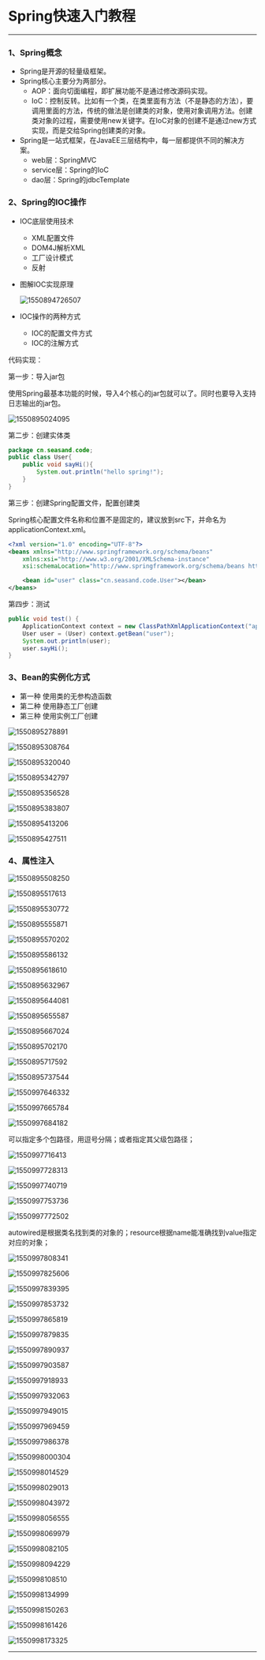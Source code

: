 # Spring快速入门教程

---

### 1、Spring概念

* Spring是开源的轻量级框架。
* Spring核心主要分为两部分。
  * AOP：面向切面编程，即扩展功能不是通过修改源码实现。
  * IoC：控制反转。比如有一个类，在类里面有方法（不是静态的方法），要调用里面的方法，传统的做法是创建类的对象，使用对象调用方法。创建类对象的过程，需要使用new关键字。在IoC对象的创建不是通过new方式实现，而是交给Spring创建类的对象。
* Spring是一站式框架，在JavaEE三层结构中，每一层都提供不同的解决方案。
  * web层：SpringMVC
  * service层：Spring的IoC
  * dao层：Spring的jdbcTemplate



### 2、Spring的IOC操作

* IOC底层使用技术

  * XML配置文件
  * DOM4J解析XML
  * 工厂设计模式
  * 反射

* 图解IOC实现原理

  ![1550894726507](images/1550894726507.png)

* IOC操作的两种方式

  * IOC的配置文件方式
  * IOC的注解方式



代码实现：

第一步：导入jar包

使用Spring最基本功能的时候，导入4个核心的jar包就可以了。同时也要导入支持日志输出的jar包。

![1550895024095](images/1550895024095.png)



第二步：创建实体类

~~~java
package cn.seasand.code;
public class User{
    public void sayHi(){
        System.out.println("hello spring!");
    }
}
~~~



第三步：创建Spring配置文件，配置创建类

Spring核心配置文件名称和位置不是固定的，建议放到src下，并命名为applicationContext.xml。

~~~xml
<?xml version="1.0" encoding="UTF-8"?>
<beans xmlns="http://www.springframework.org/schema/beans" 
	xmlns:xsi="http://www.w3.org/2001/XMLSchema-instance" 
	xsi:schemaLocation="http://www.springframework.org/schema/beans http://www.springframework.org/schema/beans/spring-beans-3.0.xsd">

	<bean id="user" class="cn.seasand.code.User"></bean>
</beans>
~~~



第四步：测试

~~~java
public void test() {
	ApplicationContext context = new ClassPathXmlApplicationContext("applicationContext.xml");
	User user = (User) context.getBean("user");
	System.out.println(user);
    user.sayHi();
}
~~~



### 3、Bean的实例化方式

* 第一种 使用类的无参构造函数
* 第二种 使用静态工厂创建
* 第三种 使用实例工厂创建

![1550895278891](images/1550895278891.png)

![1550895308764](images/1550895308764.png)

![1550895320040](images/1550895320040.png)

![1550895342797](images/1550895342797.png)

![1550895356528](images/1550895356528.png)

![1550895383807](images/1550895383807.png)



![1550895413206](images/1550895413206.png)

![1550895427511](images/1550895427511.png)



### 4、属性注入

![1550895508250](images/1550895508250.png)

![1550895517613](images/1550895517613.png)

![1550895530772](images/1550895530772.png)



![1550895555871](images/1550895555871.png)

![1550895570202](images/1550895570202.png)

![1550895586132](images/1550895586132.png)



![1550895618610](images/1550895618610.png)

![1550895632967](images/1550895632967.png)

![1550895644081](images/1550895644081.png)

![1550895655587](images/1550895655587.png)

![1550895667024](images/1550895667024.png)



![1550895702170](images/1550895702170.png)

![1550895717592](images/1550895717592.png)

![1550895737544](images/1550895737544.png)

![1550997646332](images/1550997646332.png)

![1550997665784](images/1550997665784.png)

![1550997684182](images/1550997684182.png)

可以指定多个包路径，用逗号分隔；或者指定其父级包路径；

![1550997716413](images/1550997716413.png)

![1550997728313](images/1550997728313.png)

![1550997740719](images/1550997740719.png)

![1550997753736](images/1550997753736.png)

![1550997772502](images/1550997772502.png)

autowired是根据类名找到类的对象的；resource根据name能准确找到value指定对应的对象；

![1550997808341](images/1550997808341.png)

![1550997825606](images/1550997825606.png)

![1550997839395](images/1550997839395.png)

![1550997853732](images/1550997853732.png)

![1550997865819](images/1550997865819.png)

![1550997879835](images/1550997879835.png)

![1550997890937](images/1550997890937.png)

![1550997903587](images/1550997903587.png)

![1550997918933](images/1550997918933.png)

![1550997932063](images/1550997932063.png)

![1550997949015](images/1550997949015.png)

![1550997969459](images/1550997969459.png)

![1550997986378](images/1550997986378.png)

![1550998000304](images/1550998000304.png)

![1550998014529](images/1550998014529.png)

![1550998029013](images/1550998029013.png)

![1550998043972](images/1550998043972.png)

![1550998056555](images/1550998056555.png)

![1550998069979](images/1550998069979.png)

![1550998082105](images/1550998082105.png)

![1550998094229](images/1550998094229.png)

![1550998108510](images/1550998108510.png)

![1550998134999](images/1550998134999.png)

![1550998150263](images/1550998150263.png)

![1550998161426](images/1550998161426.png)

![1550998173325](images/1550998173325.png)





















































---

